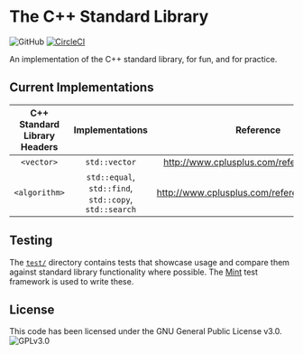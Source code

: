 # The C++ Standard Library
![GitHub](https://img.shields.io/github/license/Luiserebii/The-C--Standard-Library?color=red)
[![CircleCI](https://circleci.com/gh/Luiserebii/The-C--Standard-Library.svg?style=svg)](https://circleci.com/gh/Luiserebii/The-C--Standard-Library)

An implementation of the C++ standard library, for fun, and for practice.

## Current Implementations

| C++ Standard Library Headers | Implementations | Reference |
|:----------------------------:|:---------------:|:---------:|
| `<vector>` | `std::vector` | <http://www.cplusplus.com/reference/vector/> |
| `<algorithm>` | `std::equal`, `std::find`, `std::copy`, `std::search` | <http://www.cplusplus.com/reference/algorithm/> |

## Testing
The [`test/`](test) directory contains tests that showcase usage and compare them against standard library functionality where possible. The [Mint](https://github.com/Luiserebii/Mint) test framework is used to write these.

## License
This code has been licensed under the GNU General Public License v3.0. ![GPLv3.0](https://upload.wikimedia.org/wikipedia/commons/thumb/9/93/GPLv3_Logo.svg/1920px-GPLv3_Logo.svg.png)

